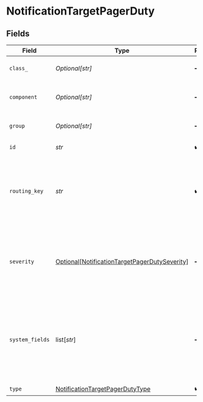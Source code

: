 # NotificationTargetPagerDuty


## Fields

| Field                                                                                                       | Type                                                                                                        | Required                                                                                                    | Description                                                                                                 |
| ----------------------------------------------------------------------------------------------------------- | ----------------------------------------------------------------------------------------------------------- | ----------------------------------------------------------------------------------------------------------- | ----------------------------------------------------------------------------------------------------------- |
| `class_`                                                                                                    | *Optional[str]*                                                                                             | :heavy_minus_sign:                                                                                          | Optional, default class value                                                                               |
| `component`                                                                                                 | *Optional[str]*                                                                                             | :heavy_minus_sign:                                                                                          | Optional, default component value                                                                           |
| `group`                                                                                                     | *Optional[str]*                                                                                             | :heavy_minus_sign:                                                                                          | Optional, default group value                                                                               |
| `id`                                                                                                        | *str*                                                                                                       | :heavy_check_mark:                                                                                          | Unique ID for this output                                                                                   |
| `routing_key`                                                                                               | *str*                                                                                                       | :heavy_check_mark:                                                                                          | This is the 32 character Integration Key for an integration on a service or on a global ruleset.            |
| `severity`                                                                                                  | [Optional[NotificationTargetPagerDutySeverity]](../../models/shared/notificationtargetpagerdutyseverity.md) | :heavy_minus_sign:                                                                                          | Default value for message severity, will be overwritten by value of __severity if set. Defaults to info.    |
| `system_fields`                                                                                             | list[*str*]                                                                                                 | :heavy_minus_sign:                                                                                          | Set of fields to automatically add to events using this output. E.g.: cribl_pipe, c*. Wildcards supported.  |
| `type`                                                                                                      | [NotificationTargetPagerDutyType](../../models/shared/notificationtargetpagerdutytype.md)                   | :heavy_check_mark:                                                                                          | N/A                                                                                                         |